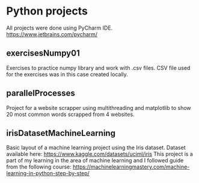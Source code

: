 # Python projects
All projects were done using PyCharm IDE. https://www.jetbrains.com/pycharm/

## exercisesNumpy01

Exercises to practice numpy library and work with .csv files. CSV file used for the exercises was in this case created locally.

## parallelProcesses

Project for a website scrapper using multithreading and matplotlib to show 20 most common words scrapped from 4 websites.

## irisDatasetMachineLearning

Basic layout of a machine learning project using the Iris dataset. Dataset available here: https://www.kaggle.com/datasets/uciml/iris
This project is a part of my learning in the area of machine learning and I followed guide from the following course: https://machinelearningmastery.com/machine-learning-in-python-step-by-step/
